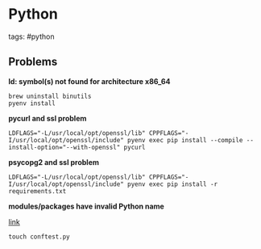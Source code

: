 # Python

tags: #python

## Problems

**ld: symbol(s) not found for architecture x86_64**

```
brew uninstall binutils
pyenv install
```

**pycurl and ssl problem**

`LDFLAGS="-L/usr/local/opt/openssl/lib" CPPFLAGS="-I/usr/local/opt/openssl/include" pyenv exec pip install --compile --install-option="--with-openssl" pycurl`

**psycopg2 and ssl problem**

`LDFLAGS="-L/usr/local/opt/openssl/lib" CPPFLAGS="-I/usr/local/opt/openssl/include" pyenv exec pip install -r requirements.txt`


**modules/packages have invalid Python name**

[link](https://stackoverflow.com/a/50610630)

`touch conftest.py`